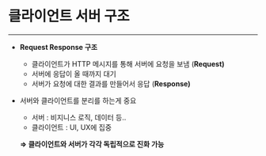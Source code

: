 # 클라이언트 서버 구조

---

- **Request Response 구조**
    - 클라이언트가 HTTP 메시지를 통해 서버에 요청을 보냄 (**Request)**
    - 서버에 응답이 올 때까지 대기
    - 서버가 요청에 대한 결과를 만들어서 응답 (**Response)**
- 서버와 클라이언트를 분리를 하는게 중요
    - 서버 : 비지니스 로직, 데이터 등..
    - 클라이언트 : UI, UX에 집중
    
    **⇒ 클라이언트와 서버가 각각 독립적으로 진화 가능**